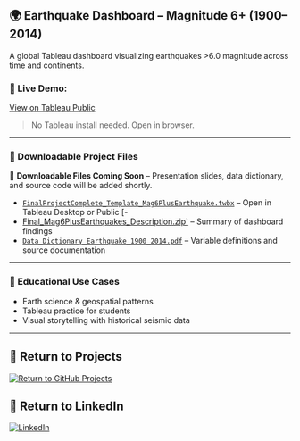## 🌍 Earthquake Dashboard – Magnitude 6+ (1900–2014)

A global Tableau dashboard visualizing earthquakes >6.0 magnitude across time and continents.

### 🔗 Live Demo:
[View on Tableau Public](https://public.tableau.com/app/profile/loretta.gray6623/viz/Mag6PlusEarthquakes1900-2014/EarthquakeDashboard)

> No Tableau install needed. Open in browser.

---

### 📄 Downloadable Project Files
📁 **Downloadable Files Coming Soon** – Presentation slides, data dictionary, and source code will be added shortly.

- [`FinalProjectComplete_Template_Mag6PlusEarthquake.twbx`](./FinalProjectComplete_Template_Mag6PlusEarthquake.twbx) – Open in Tableau Desktop or Public  [-
- [Final_Mag6PlusEarthquakes_Description.zip`](./Final_Mag6PlusEarthquakes_Description.zip)
– Summary of dashboard findings
- [`Data_Dictionary_Earthquake_1900_2014.pdf`](./Data_Dictionary_Earthquake_1900_2014.pdf) – Variable definitions and source documentation

---

### 🧠 Educational Use Cases
- Earth science & geospatial patterns
- Tableau practice for students
- Visual storytelling with historical seismic data

---
## 👀 Return to Projects  
[![Return to GitHub Projects](https://img.shields.io/badge/GitHub-Return_to_Projects-blue?logo=github)](https://github.com/Loretta991)

## 👤 Return to LinkedIn  
[![LinkedIn](https://img.shields.io/badge/Return%20to%20LinkedIn-Profile-blue?logo=linkedin)](https://www.linkedin.com/in/elle-grey-8a9307299/)
